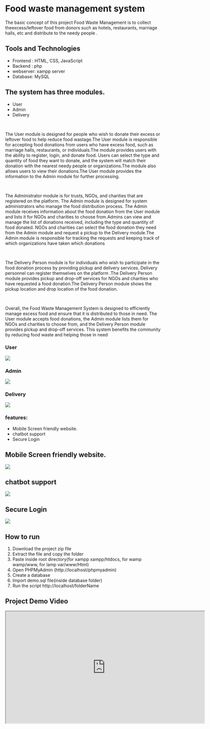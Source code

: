 # Food waste management system
<!-- <img src="img/coverimage.jpeg"> -->
<p>  The basic concept of this project  Food Waste Management is to collect theexcess/leftover food from donors such as hotels, restaurants, marriage halls, etc and distribute to  the  needy people .</p>
<h2>Tools and Technologies</h2> 
<ul>
 <li>Frontend : HTML, CSS,  JavaScript</li>
 <li>Backend  : php</li>
 <li>webserver: xampp server</li>
 <li>Database: MySQL </li>
</ul>

 <h2>The system has three modules. </h2>
    <ul><li>User</li>
    <li>Admin</li>
    <li>Delivery</li></ul>
   <br>
    <p>The User module is designed for people who wish to donate their excess or leftover food to help reduce food wastage.The User module is responsible for accepting food donations from users who have excess food, such as marriage halls, restaurants, or individuals.The module provides users with the ability to register, login, and donate food. Users can select the type and quantity of food they want to donate, and the system will match their donation with the nearest needy people or organizations.The module also allows users to view their donations.The User module provides the information to the Admin module for further processing.
   </p><br>
   <p>
      The Administrator module is for trusts, NGOs, and charities that are registered on the platform. The Admin module is designed for system administrators who manage the food distribution process. The Admin module receives information about the food donation from the User module and lists it for NGOs and charities to choose from.Admins can view and manage the list of donations received, including the type and quantity of food donated. NGOs and charities can select the food donation they need from the Admin module and request a pickup to the Delivery module.The Admin module is responsible for tracking the requests and keeping track of which organizations have taken which donations
   </p><br>
    <p>The Delivery Person module is for individuals who wish to participate in the food donation process by providing pickup and delivery services. Delivery personnel can register themselves on the platform .The Delivery Person module provides pickup and drop-off services for NGOs and charities who have requested a food donation.The Delivery Person module shows the pickup location and drop location of the food donation.
    </p><br>
    <p>Overall, the Food Waste Management System is designed to efficiently manage excess food and ensure that it is distributed to those in need. The User module accepts food donations, the Admin module lists them for NGOs and charities to choose from, and the Delivery Person module provides pickup and drop-off services. This system benefits the community by reducing food waste and helping those in need
    </p>
    <h3>User </h3>
   <!-- <img src="img/User-module.jpg"> -->
    <img src="img/mobile.jpg">
    <h3>Admin </h3>
    <img src="img/Admin.jpg">
     <h3>Delivery </h3>
    <img src="img/Delivery_module.jpg">
    <h3>features:</h3>
    <ul><li>Mobile Screen friendly website.</li>
      <li>chatbot support</li>
      <li>Secure Login</li>
      </ul>
      <h2>Mobile Screen friendly website.</h2>
      <img src="img/responsive.gif">
      <h2>chatbot support</h2>
      <img src="img/chatbotsupport.jpg">
      <h2>Secure Login</h2>
      <img src="img/hash-flow.png">
      <h2>How to run</h2>
      <ol>
       <li>Download the project zip file</li>
       <li> Extract the file and copy the folder</li>
       <li>Paste inside root directory(for xampp xampp/htdocs, for wamp wamp/www, for lamp var/www/Html)</li>
       <li> Open PHPMyAdmin (http://localhost/phpmyadmin)</li>
       <li> Create a database</li>
       <li>Import demo.sql file(inside database folder)</li>
       <li> Run the script http://localhost/folderName </li> </ol>

<h2>Project Demo Video</h2>
<iframe src="https://drive.google.com/file/d/1U1bno73KUeSJ6_70er0vs2TKMZ5rcKxN/preview" 
        width="640" height="360" allow="autoplay">
</iframe>

